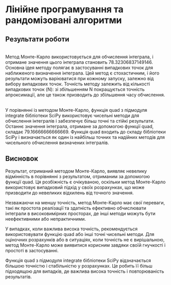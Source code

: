 # Лінійне програмування та рандомізовані алгоритми

## Результати роботи
</br>Метод Монте-Карло використовується для обчислення інтеграла, і отримане значення цього інтеграла становить 78.32306837149146. Основна ідея методу полягає в застосуванні випадкових точок для наближеного визначення інтеграла. Цей метод є стохастичним, і його результати можуть варіюватися при кожному запуску, залежно від вибору випадкових точок. Точність методу залежить від кількості випадкових точок (N): зі збільшенням N покращується точність апроксимації, але це також призводить до збільшення часу обчислення.

</br>У порівнянні із методом Монте-Карло, функція quad з підмодуля integrate бібліотеки SciPy використовує чисельні методи для обчислення інтегралів і забезпечує більш точні та стійкі результати. Останнє значення інтеграла, отримане за допомогою функції quad, складає 79.16666666666669. Функція quad входить до складу бібліотеки SciPy і визначається як один із найбільш точних та надійних методів для чисельного обчислення визначених інтегралів.

## Висновок
Результат, отриманий методом Монте-Карло, виявляє невелику відмінність в порівнянні з результатом, отриманим за допомогою функції quad. Ця розбіжність є очікуваною, оскільки метод Монте-Карло використовує випадковий підхід у своїх розрахунках, що може призводити до невеликих відхилень від точного значення.

Незважаючи на меншу точність, метод Монте-Карло має свої переваги, такі як простота реалізації та здатність ефективно обчислювати інтеграли в високовимірних просторах, де інші методи можуть бути неефективними або непрактичними.

У випадках, коли важлива висока точність, рекомендується використовувати функцію quad або інші точні чисельні методи. Для оціночних розрахунків або в ситуаціях, коли точність не є вирішальною, метод Монте-Карло може виявитися корисним завдяки своїй гнучкості і простоті в застосуванні.

Функція quad з підмодуля integrate бібліотеки SciPy відзначається більшою точністю і стабільністю у розрахунках. Це робить її більш підходящою для випадків, де важлива висока точність і повторюваність результатів.
